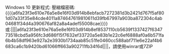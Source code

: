 Windows 10 更新程式:
壓縮檔密碼:{{{{a6fa23f3e610e76a5e8e16f03d914b8ebfacb7272381d3b2421d767f5af801d07a33f35e84cde4011a874647619810611d39fb67997a903ba872304c4ab04681f34d4a390676af82a8a4adef55008cae}}}}或:||||a6fa23f3e610e76a5e8e16f03d914b8ef8537110cb5639f1337427f634773518cbd5a956fc3d686f15f7632ef33720a5e83b1e22c6ef6888af0a6b571fa6b4b58df963e927a2e3930b1734aab85c51fe0460cc588abf711e6e22af4b6683ca6c1b9420bd61066ff663a902711fb34f6d||||，請使用winrar或7ZIP
